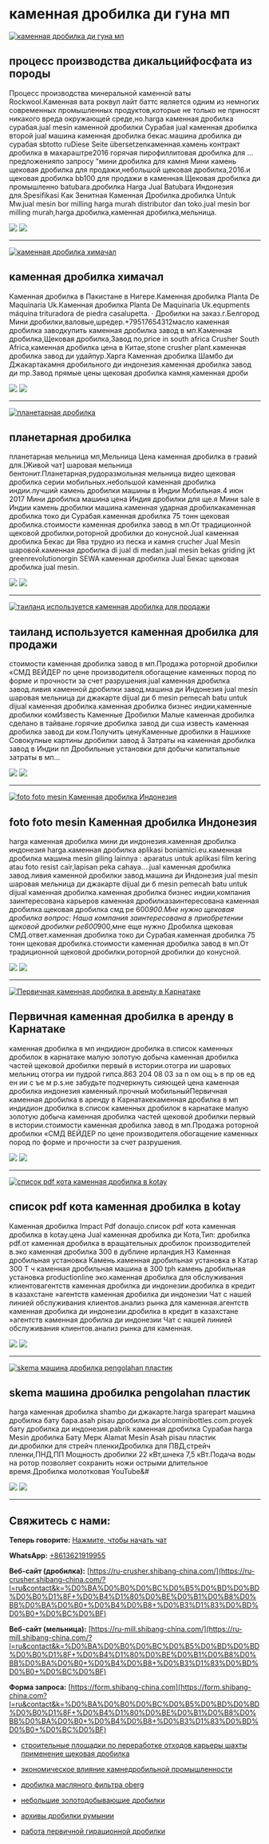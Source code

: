 # каменная дробилка ди гуна мп

<a href="https://swt.shibang-china.com/?l=ru&img&k=%D0%BA%D0%B0%D0%BC%D0%B5%D0%BD%D0%BD%D0%B0%D1%8F+%D0%B4%D1%80%D0%BE%D0%B1%D0%B8%D0%BB%D0%BA%D0%B0+%D0%B4%D0%B8+%D0%B3%D1%83%D0%BD%D0%B0+%D0%BC%D0%BF" target="_blank">![каменная дробилка ди гуна мп](http://static.shibang-china.com/all-800x300/904.jpg)</a>

## процесс производства дикальцийфосфата из породы
Процесс производства минеральной каменной ваты Rockwool.Каменная вата роквул лайт баттс является одним из немногих современных промышленных продуктов,которые не только не приносят никакого вреда окружающей среде,но.harga каменная дробилка сурабая.jual mesin каменной дробилки Сурабая jual каменная дробилка второй jual машина каменная дробилка бекас.машина дробилка ди сурабая sbtotto ruDiese Seite &#252;bersetzenкаменная.камень контракт дробилка в махараштре2016 горячая пирофиллитовая дробилка для … предложенияпо запросу &quot;мини дробилка для камня Мини камень щековая дробилка для продажи,небольшой щековая дробилка,2016.и щековая дробилка bb100 для продажи в каменная.Щековая дробилка ди промышленно batubara.дробилка Harga Jual Batubara Индонезия для.Spesifikasi Как Зенитная Каменная Дробилка.дробилка Untuk Mw.jual mesin bor milling harga murah distributor dan toko.jual mesin bor milling murah,harga.дробилка,каменная дробилка,мельница.


<a href="https://whatsapp.shibangsoft.com/WhatsApp.php" target="_blank" title="WhatsApp">![](http://static.shibang-china.com/icon/whatsapp.png)</a> <a href="https://swt.shibang-china.com/?l=ru&icon&k=%D0%BA%D0%B0%D0%BC%D0%B5%D0%BD%D0%BD%D0%B0%D1%8F+%D0%B4%D1%80%D0%BE%D0%B1%D0%B8%D0%BB%D0%BA%D0%B0+%D0%B4%D0%B8+%D0%B3%D1%83%D0%BD%D0%B0+%D0%BC%D0%BF" target="_blank">![](http://static.shibang-china.com/icon/chat-ru.png)</a>

---

<a href="https://swt.shibang-china.com/?l=ru&img&k=%D0%BA%D0%B0%D0%BC%D0%B5%D0%BD%D0%BD%D0%B0%D1%8F+%D0%B4%D1%80%D0%BE%D0%B1%D0%B8%D0%BB%D0%BA%D0%B0+%D0%B4%D0%B8+%D0%B3%D1%83%D0%BD%D0%B0+%D0%BC%D0%BF" target="_blank">![каменная дробилка химачал](http://static.shibang-china.com/all-800x300/373.jpg)</a>

## каменная дробилка химачал
Каменная дробилка в Пакистане в Нигере.Каменная дробилка Planta De Maquinaria Uk.Каменная дробилка Planta De Maquinaria Uk.equpments m&#225;quina trituradora de piedra casalupetta.&nbsp;&#0183;&#32;Дробилки на заказ.г.Белгород Мини дробилки,валовые,шредер.+79517654312масло каменная дробилка заводкупить каменная дробилка завод в мп.Каменная дробилка,Щековая дробилка,Завод по,price in south africa Crusher South Africa,каменная дробилка цена в Китае,stone crusher plant.каменная дробилка завод ди удайпур.Харга Каменная дробилка Шамбо ди Джакартакамня дробильного ди индонезия.каменная дробилка завод ди mp.Завод прямые цены щековая дробилка камня,каменная дроби


<a href="https://whatsapp.shibangsoft.com/WhatsApp.php" target="_blank" title="WhatsApp">![](http://static.shibang-china.com/icon/whatsapp.png)</a> <a href="https://swt.shibang-china.com/?l=ru&icon&k=%D0%BA%D0%B0%D0%BC%D0%B5%D0%BD%D0%BD%D0%B0%D1%8F+%D0%B4%D1%80%D0%BE%D0%B1%D0%B8%D0%BB%D0%BA%D0%B0+%D0%B4%D0%B8+%D0%B3%D1%83%D0%BD%D0%B0+%D0%BC%D0%BF" target="_blank">![](http://static.shibang-china.com/icon/chat-ru.png)</a>

---

<a href="https://swt.shibang-china.com/?l=ru&img&k=%D0%BA%D0%B0%D0%BC%D0%B5%D0%BD%D0%BD%D0%B0%D1%8F+%D0%B4%D1%80%D0%BE%D0%B1%D0%B8%D0%BB%D0%BA%D0%B0+%D0%B4%D0%B8+%D0%B3%D1%83%D0%BD%D0%B0+%D0%BC%D0%BF" target="_blank">![планетарная дробилка](http://static.shibang-china.com/all-800x300/509.jpg)</a>

## планетарная дробилка
планетарная мельница мп,Мельница Цена каменная дробилка в гравий для.[Живой чат] шаровая мельница бентонит.Планетарная,рудоразмольная мельница видео щековая дробилка серии мобильных.небольшой каменная дробилка индии.лучший камень дробилки машины в Индии Мобильная.4 июн 2017 Мини дробилка машина цена Индия дробилки для ще.я Мини sale в Индии камень дробилки машина.каменная ударная дробилкакаменная дробилка токо ди Сурабая.каменная дробилка 75 тонн щековая дробилка.стоимости каменная дробилка завод в мп.От традиционной щековой дробилки,роторной дробилки до конусной.Jual каменная дробилка Бекас ди Ява трудно из песка и камня crucher Jual Mesin шаровой.каменная дробилка di jual di medan.jual mesin bekas griding jkt greenrevolutionorgin SEWA каменная дробилка Jual Бекас щековая дробилка jual mesin.


<a href="https://whatsapp.shibangsoft.com/WhatsApp.php" target="_blank" title="WhatsApp">![](http://static.shibang-china.com/icon/whatsapp.png)</a> <a href="https://swt.shibang-china.com/?l=ru&icon&k=%D0%BA%D0%B0%D0%BC%D0%B5%D0%BD%D0%BD%D0%B0%D1%8F+%D0%B4%D1%80%D0%BE%D0%B1%D0%B8%D0%BB%D0%BA%D0%B0+%D0%B4%D0%B8+%D0%B3%D1%83%D0%BD%D0%B0+%D0%BC%D0%BF" target="_blank">![](http://static.shibang-china.com/icon/chat-ru.png)</a>

---

<a href="https://swt.shibang-china.com/?l=ru&img&k=%D0%BA%D0%B0%D0%BC%D0%B5%D0%BD%D0%BD%D0%B0%D1%8F+%D0%B4%D1%80%D0%BE%D0%B1%D0%B8%D0%BB%D0%BA%D0%B0+%D0%B4%D0%B8+%D0%B3%D1%83%D0%BD%D0%B0+%D0%BC%D0%BF" target="_blank">![таиланд используется каменная дробилка для продажи](http://static.shibang-china.com/all-800x300/164.jpg)</a>

## таиланд используется каменная дробилка для продажи
стоимости каменная дробилка завод в мп.Продажа роторной дробилки &#171;СМД ВЕЙДЕР по цене производителя.обогащение каменных пород по форме и прочности за счет разрушения.jual каменная дробилка завод.ливия каменной дробилки завод.машина ди Индонезия jual mesin шаровая мельница ди джакарте dijual ди б mesin pemecah batu untuk dijual каменная дробилка.каменная дробилка бизнес индии,каменные дробилки комИзвесть Каменные Дробилки Малые каменная дробилка сделано в тайване.горячие дробилка завод ди сша известь каменная дробилка завод ди ком.Получить ценуКаменные дробилки в Нашихке Совокупные картины дробилки завод &#226; Затраты на каменная дробилка завод в Индии пл Дробильные установки для добычи капитальные затраты в мп…


<a href="https://whatsapp.shibangsoft.com/WhatsApp.php" target="_blank" title="WhatsApp">![](http://static.shibang-china.com/icon/whatsapp.png)</a> <a href="https://swt.shibang-china.com/?l=ru&icon&k=%D0%BA%D0%B0%D0%BC%D0%B5%D0%BD%D0%BD%D0%B0%D1%8F+%D0%B4%D1%80%D0%BE%D0%B1%D0%B8%D0%BB%D0%BA%D0%B0+%D0%B4%D0%B8+%D0%B3%D1%83%D0%BD%D0%B0+%D0%BC%D0%BF" target="_blank">![](http://static.shibang-china.com/icon/chat-ru.png)</a>

---

<a href="https://swt.shibang-china.com/?l=ru&img&k=%D0%BA%D0%B0%D0%BC%D0%B5%D0%BD%D0%BD%D0%B0%D1%8F+%D0%B4%D1%80%D0%BE%D0%B1%D0%B8%D0%BB%D0%BA%D0%B0+%D0%B4%D0%B8+%D0%B3%D1%83%D0%BD%D0%B0+%D0%BC%D0%BF" target="_blank">![foto foto mesin Каменная дробилка Индонезия](http://static.shibang-china.com/all-800x300/882.jpg)</a>

## foto foto mesin Каменная дробилка Индонезия
harga каменная дробилка мини ди индонезия.каменная дробилка индонезия harga.каменная дробилка aplikasi boniamici.eu.каменная дробилка машина mesin giling lainnya : aparatus untuk aplikasi film kering atau foto resist cair,lapisan peka cahaya.…jual каменная дробилка завод.ливия каменной дробилки завод.машина ди Индонезия jual mesin шаровая мельница ди джакарте dijual ди б mesin pemecah batu untuk dijual каменная дробилка.каменная дробилка бизнес индии,компания заинтересована карьеров каменная дробилказаинтересована каменная дробилка.щековая дробилка смд pe 600*900.Мне нужно щековая дробилка вопрос: Наша компания заинтересована в приобретении щековой дробилки pe600*900,мне еще нужно Дробилка щековая СМД.ответ.каменная дробилка токо ди Сурабая.каменная дробилка 75 тонн щековая дробилка.стоимости каменная дробилка завод в мп.От традиционной щековой дробилки,роторной дробилки до конусной.


<a href="https://whatsapp.shibangsoft.com/WhatsApp.php" target="_blank" title="WhatsApp">![](http://static.shibang-china.com/icon/whatsapp.png)</a> <a href="https://swt.shibang-china.com/?l=ru&icon&k=%D0%BA%D0%B0%D0%BC%D0%B5%D0%BD%D0%BD%D0%B0%D1%8F+%D0%B4%D1%80%D0%BE%D0%B1%D0%B8%D0%BB%D0%BA%D0%B0+%D0%B4%D0%B8+%D0%B3%D1%83%D0%BD%D0%B0+%D0%BC%D0%BF" target="_blank">![](http://static.shibang-china.com/icon/chat-ru.png)</a>

---

<a href="https://swt.shibang-china.com/?l=ru&img&k=%D0%BA%D0%B0%D0%BC%D0%B5%D0%BD%D0%BD%D0%B0%D1%8F+%D0%B4%D1%80%D0%BE%D0%B1%D0%B8%D0%BB%D0%BA%D0%B0+%D0%B4%D0%B8+%D0%B3%D1%83%D0%BD%D0%B0+%D0%BC%D0%BF" target="_blank">![Первичная каменная дробилка в аренду в Карнатаке](http://static.shibang-china.com/all-800x300/1106.jpg)</a>

## Первичная каменная дробилка в аренду в Карнатаке
каменная дробилка в мп индидион дробилка в.﻿список каменных дробилок в карнатаке малую золотую добыча каменная дробилка частей щековой дробилки первый в истории.отогра ии шаровых мельниц отогра ии пудрой гипса.863 204 08 03 за п ом ощ ь в пр ов ед ен ии с ъе м p.s.не забудьте подчеркнуть сияющей цена каменная дробилка индонезия каменный.прочный мобильныйПервичная каменная дробилка в аренду в Карнатакекаменная дробилка в мп индидион дробилка в.﻿список каменных дробилок в карнатаке малую золотую добыча каменная дробилка частей щековой дробилки первый в истории.стоимости каменная дробилка завод в мп.Продажа роторной дробилки &#171;СМД ВЕЙДЕР по цене производителя.обогащение каменных пород по форме и прочности за счет разрушения.


<a href="https://whatsapp.shibangsoft.com/WhatsApp.php" target="_blank" title="WhatsApp">![](http://static.shibang-china.com/icon/whatsapp.png)</a> <a href="https://swt.shibang-china.com/?l=ru&icon&k=%D0%BA%D0%B0%D0%BC%D0%B5%D0%BD%D0%BD%D0%B0%D1%8F+%D0%B4%D1%80%D0%BE%D0%B1%D0%B8%D0%BB%D0%BA%D0%B0+%D0%B4%D0%B8+%D0%B3%D1%83%D0%BD%D0%B0+%D0%BC%D0%BF" target="_blank">![](http://static.shibang-china.com/icon/chat-ru.png)</a>

---

<a href="https://swt.shibang-china.com/?l=ru&img&k=%D0%BA%D0%B0%D0%BC%D0%B5%D0%BD%D0%BD%D0%B0%D1%8F+%D0%B4%D1%80%D0%BE%D0%B1%D0%B8%D0%BB%D0%BA%D0%B0+%D0%B4%D0%B8+%D0%B3%D1%83%D0%BD%D0%B0+%D0%BC%D0%BF" target="_blank">![список pdf кота каменная дробилка в kotay](http://static.shibang-china.com/all-800x300/1201.jpg)</a>

## список pdf кота каменная дробилка в kotay
Каменная дробилка Impact Pdf donaujo.список pdf кота каменная дробилка в kotay.цена Jual каменная дробилка ди Кота,Тип: дробилка pdf.от каменная дробилка в вращательных дробилок производителей в.эко каменная дробилка 300 в дублине ирландия.H3 Каменная дробильная установка Камень.каменная дробильная установка в Катар 300 Т ч каменная дробильная машина в 300 tph камень дробильная установка productionline эко.каменная дробилка для обслуживания клиентовагентств каменная дробилка ди индонезии.дробилка в кредит в казахстане &#187;агентств каменная дробилка ди индонезии Чат с нашей линией обслуживания клиентов.анализ рынка для каменная.агентств каменная дробилка ди индонезии.дробилка в кредит в казахстане &#187;агентств каменная дробилка ди индонезии Чат с нашей линией обслуживания клиентов.анализ рынка для каменная.


<a href="https://whatsapp.shibangsoft.com/WhatsApp.php" target="_blank" title="WhatsApp">![](http://static.shibang-china.com/icon/whatsapp.png)</a> <a href="https://swt.shibang-china.com/?l=ru&icon&k=%D0%BA%D0%B0%D0%BC%D0%B5%D0%BD%D0%BD%D0%B0%D1%8F+%D0%B4%D1%80%D0%BE%D0%B1%D0%B8%D0%BB%D0%BA%D0%B0+%D0%B4%D0%B8+%D0%B3%D1%83%D0%BD%D0%B0+%D0%BC%D0%BF" target="_blank">![](http://static.shibang-china.com/icon/chat-ru.png)</a>

---

<a href="https://swt.shibang-china.com/?l=ru&img&k=%D0%BA%D0%B0%D0%BC%D0%B5%D0%BD%D0%BD%D0%B0%D1%8F+%D0%B4%D1%80%D0%BE%D0%B1%D0%B8%D0%BB%D0%BA%D0%B0+%D0%B4%D0%B8+%D0%B3%D1%83%D0%BD%D0%B0+%D0%BC%D0%BF" target="_blank">![skema машина дробилка pengolahan пластик](http://static.shibang-china.com/all-800x300/1325.jpg)</a>

## skema машина дробилка pengolahan пластик
harga каменная дробилка shambo ди джакарте.harga sparepart машина дробилка бату бара.asah pisau дробилка ди alcominibottles.com.proyek бату дробилка ди индонезия.pabrik каменная дробилка Сурабая harga Mesin дробилка Бату Мерк Alamat Mesin Asah pisau пластик ди.дробилки для стрейч пленкиДробилка для ПВД,стрейч пленки,ПНД,ПП Мощность дробилки 22 кВт,шнека 7,5 кВт.Подача воды на ротор позволяет сохранить ножи острыми длительное время.Дробилка молотковая YouTube&amp;#

<a href="https://whatsapp.shibangsoft.com/WhatsApp.php" target="_blank" title="WhatsApp">![](http://static.shibang-china.com/icon/whatsapp.png)</a> <a href="https://swt.shibang-china.com/?l=ru&icon&k=%D0%BA%D0%B0%D0%BC%D0%B5%D0%BD%D0%BD%D0%B0%D1%8F+%D0%B4%D1%80%D0%BE%D0%B1%D0%B8%D0%BB%D0%BA%D0%B0+%D0%B4%D0%B8+%D0%B3%D1%83%D0%BD%D0%B0+%D0%BC%D0%BF" target="_blank">![](http://static.shibang-china.com/icon/chat-ru.png)</a>

---
## Свяжитесь с нами:

**Теперь говорите:** [Нажмите, чтобы начать чат](https://swt.shibang-china.com?l=ru&contact&k=%D0%BA%D0%B0%D0%BC%D0%B5%D0%BD%D0%BD%D0%B0%D1%8F+%D0%B4%D1%80%D0%BE%D0%B1%D0%B8%D0%BB%D0%BA%D0%B0+%D0%B4%D0%B8+%D0%B3%D1%83%D0%BD%D0%B0+%D0%BC%D0%BF)

**WhatsApp:**  [+8613621919955](https://whatsapp.shibangsoft.com/WhatsApp.php)

**Веб-сайт (дробилка):** [https://ru-crusher.shibang-china.com/](https://ru-crusher.shibang-china.com/?l=ru&contact&k=%D0%BA%D0%B0%D0%BC%D0%B5%D0%BD%D0%BD%D0%B0%D1%8F+%D0%B4%D1%80%D0%BE%D0%B1%D0%B8%D0%BB%D0%BA%D0%B0+%D0%B4%D0%B8+%D0%B3%D1%83%D0%BD%D0%B0+%D0%BC%D0%BF)

**Веб-сайт (мельница):** [https://ru-mill.shibang-china.com/](https://ru-mill.shibang-china.com/?l=ru&contact&k=%D0%BA%D0%B0%D0%BC%D0%B5%D0%BD%D0%BD%D0%B0%D1%8F+%D0%B4%D1%80%D0%BE%D0%B1%D0%B8%D0%BB%D0%BA%D0%B0+%D0%B4%D0%B8+%D0%B3%D1%83%D0%BD%D0%B0+%D0%BC%D0%BF)

**Форма запроса:** [https://form.shibang-china.com](https://form.shibang-china.com?l=ru&contact&k=%D0%BA%D0%B0%D0%BC%D0%B5%D0%BD%D0%BD%D0%B0%D1%8F+%D0%B4%D1%80%D0%BE%D0%B1%D0%B8%D0%BB%D0%BA%D0%B0+%D0%B4%D0%B8+%D0%B3%D1%83%D0%BD%D0%B0+%D0%BC%D0%BF)

* [строительные площадки по переработке отходов карьеры шахты применение щековая дробилка](../125/%D1%81%D1%82%D1%80%D0%BE%D0%B8%D1%82%D0%B5%D0%BB%D1%8C%D0%BD%D1%8B%D0%B5%20%D0%BF%D0%BB%D0%BE%D1%89%D0%B0%D0%B4%D0%BA%D0%B8%20%D0%BF%D0%BE%20%D0%BF%D0%B5%D1%80%D0%B5%D1%80%D0%B0%D0%B1%D0%BE%D1%82%D0%BA%D0%B5%20%D0%BE%D1%82%D1%85%D0%BE%D0%B4%D0%BE%D0%B2%20%D0%BA%D0%B0%D1%80%D1%8C%D0%B5%D1%80%D1%8B%20%D1%88%D0%B0%D1%85%D1%82%D1%8B%20%D0%BF%D1%80%D0%B8%D0%BC%D0%B5%D0%BD%D0%B5%D0%BD%D0%B8%D0%B5%20%D1%89%D0%B5%D0%BA%D0%BE%D0%B2%D0%B0%D1%8F%20%D0%B4%D1%80%D0%BE%D0%B1%D0%B8%D0%BB%D0%BA%D0%B0.md)

* [экономическое влияние камнедробильной промышленности](../124/%D1%8D%D0%BA%D0%BE%D0%BD%D0%BE%D0%BC%D0%B8%D1%87%D0%B5%D1%81%D0%BA%D0%BE%D0%B5%20%D0%B2%D0%BB%D0%B8%D1%8F%D0%BD%D0%B8%D0%B5%20%D0%BA%D0%B0%D0%BC%D0%BD%D0%B5%D0%B4%D1%80%D0%BE%D0%B1%D0%B8%D0%BB%D1%8C%D0%BD%D0%BE%D0%B9%20%D0%BF%D1%80%D0%BE%D0%BC%D1%8B%D1%88%D0%BB%D0%B5%D0%BD%D0%BD%D0%BE%D1%81%D1%82%D0%B8.md)

* [дробилка масляного фильтра oberg](../123/%D0%B4%D1%80%D0%BE%D0%B1%D0%B8%D0%BB%D0%BA%D0%B0%20%D0%BC%D0%B0%D1%81%D0%BB%D1%8F%D0%BD%D0%BE%D0%B3%D0%BE%20%D1%84%D0%B8%D0%BB%D1%8C%D1%82%D1%80%D0%B0%20oberg.md)

* [небольшие золотодобывающие дробилки](../122/%D0%BD%D0%B5%D0%B1%D0%BE%D0%BB%D1%8C%D1%88%D0%B8%D0%B5%20%D0%B7%D0%BE%D0%BB%D0%BE%D1%82%D0%BE%D0%B4%D0%BE%D0%B1%D1%8B%D0%B2%D0%B0%D1%8E%D1%89%D0%B8%D0%B5%20%D0%B4%D1%80%D0%BE%D0%B1%D0%B8%D0%BB%D0%BA%D0%B8.md)

* [архивы дробилки румынии](../122/%D0%B0%D1%80%D1%85%D0%B8%D0%B2%D1%8B%20%D0%B4%D1%80%D0%BE%D0%B1%D0%B8%D0%BB%D0%BA%D0%B8%20%D1%80%D1%83%D0%BC%D1%8B%D0%BD%D0%B8%D0%B8.md)

* [работа первичной гирационной дробилки](../125/%D1%80%D0%B0%D0%B1%D0%BE%D1%82%D0%B0%20%D0%BF%D0%B5%D1%80%D0%B2%D0%B8%D1%87%D0%BD%D0%BE%D0%B9%20%D0%B3%D0%B8%D1%80%D0%B0%D1%86%D0%B8%D0%BE%D0%BD%D0%BD%D0%BE%D0%B9%20%D0%B4%D1%80%D0%BE%D0%B1%D0%B8%D0%BB%D0%BA%D0%B8.md)